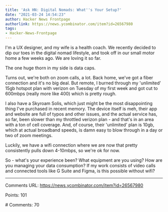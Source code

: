 ```yaml
---
title: 'Ask HN: Digital Nomads: What''s Your Setup?'
date: "2021-03-24 14:54:23"
author: Hacker News Frontpage
authorlink: https://news.ycombinator.com/item?id=26567980
tags:
- Hacker-News-Frontpage
---
```


<p>I'm a UX designer, and my wife is a health coach. We recently decided to dip our toes in the digital nomad lifestyle, and took off in our small motor home a few weeks ago. We are loving it so far.<p>The one huge thorn in my side is data caps.<p>Turns out, we're both on zoom calls, a lot. Back home, we've got a fiber connection and it's no big deal. But remote, I burned through my 'unlimited' 15gb hotspot plan with verizon on Tuesday of my first week and got cut to 600mbps (really more like 400) which is pretty rough.<p>I also have a Skyroam Solis, which just might be the most disappointing thing I've purchased in recent memory. The device itself is meh, their app and website are full of typos and other issues, and the actual service has, so far, been slower than my throttled verizon plan - and that's in an area with a ton of cell coverage. And, of course, their 'unlimited' plan is 10gb, which at actual broadband speeds, is damn easy to blow through in a day or two of zoom meetings.<p>Luckily, we have a wifi connection where we are now that pretty consistently pulls down 4-10mbps, so we're ok for now.<p>So - what's your experience been? What equipment are you using? How are you managing your data consumption? If my work consists of video calls and connected tools like G Suite and Figma, is this possible without wifi?</p>
<hr>
<p>Comments URL: <a href="https://news.ycombinator.com/item?id=26567980">https://news.ycombinator.com/item?id=26567980</a></p>
<p>Points: 101</p>
<p># Comments: 70</p>
